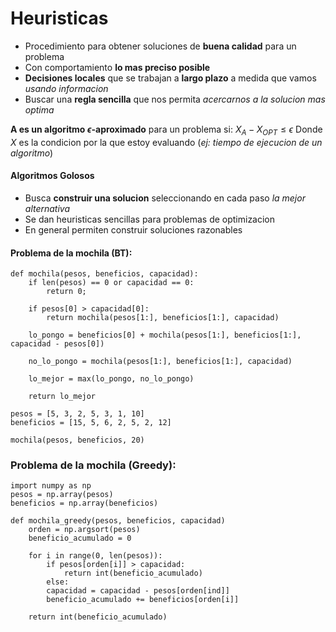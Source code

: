 
# Heuristicas
- Procedimiento para obtener soluciones de **buena calidad** para un problema
- Con comportamiento **lo mas preciso posible**
- **Decisiones locales** que se trabajan a **largo plazo** a medida que vamos _usando informacion_
- Buscar una **regla sencilla** que nos permita _acercarnos a la solucion mas optima_

**A es un algoritmo $\epsilon$-aproximado** para un problema si:
$X_A − X_{OPT} \le \epsilon$ 
Donde $X$ es la condicion por la que estoy evaluando (_ej: tiempo de ejecucion de un algoritmo_)
#### Algoritmos Golosos
- Busca **construir una solucion** seleccionando en cada paso _la mejor alternativa_
- Se dan heuristicas sencillas para problemas de optimizacion
- En general permiten construir soluciones razonables

#### Problema de la mochila (BT):
```
def mochila(pesos, beneficios, capacidad):
	if len(pesos) == 0 or capacidad == 0:
		return 0;

	if pesos[0]	> capacidad[0]:
		return mochila(pesos[1:], beneficios[1:], capacidad)
	
	lo_pongo = beneficios[0] + mochila(pesos[1:], beneficios[1:], capacidad - pesos[0])
	
	no_lo_pongo = mochila(pesos[1:], beneficios[1:], capacidad)
	
	lo_mejor = max(lo_pongo, no_lo_pongo)
	
	return lo_mejor
		
pesos = [5, 3, 2, 5, 3, 1, 10]
beneficios = [15, 5, 6, 2, 5, 2, 12]
		
mochila(pesos, beneficios, 20)
```

### Problema de la mochila (Greedy):
```
import numpy as np
pesos = np.array(pesos)
beneficios = np.array(beneficios)
	
def mochila_greedy(pesos, beneficios, capacidad)
	orden = np.argsort(pesos)
	beneficio_acumulado = 0
	
	for i in range(0, len(pesos)):
		if pesos[orden[i]] > capacidad:
			return int(beneficio_acumulado)
		else:
		capacidad = capacidad - pesos[orden[ind]]
		beneficio_acumulado += beneficios[orden[i]]
	
	return int(beneficio_acumulado)
```